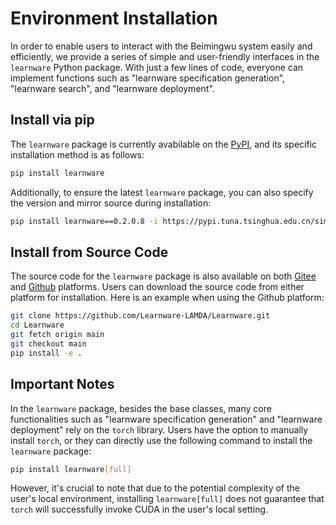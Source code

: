 # Environment Installation

In order to enable users to interact with the Beimingwu system easily and efficiently, we provide a series of simple and user-friendly interfaces in the `learnware` Python package. With just a few lines of code, everyone can implement functions such as "learnware specification generation", "learnware search", and "learnware deployment".

## Install via pip

The `learnware` package is currently avabilable on the [PyPI](https://pypi.org/project/learnware/), and its specific installation method is as follows:
```bash
pip install learnware
```

Additionally, to ensure the latest `learnware` package, you can also specify the version and mirror source during installation:
```bash
pip install learnware==0.2.0.8 -i https://pypi.tuna.tsinghua.edu.cn/simple
```

## Install from Source Code

The source code for the `learnware` package is also available on both [Gitee](https://gitee.com/Learnware-LAMDA/Learnware) and [Github](https://github.com/Learnware-LAMDA/Learnware) platforms. Users can download the source code from either platform for installation. Here is an example when using the Github platform:
```bash
git clone https://github.com/Learnware-LAMDA/Learnware.git
cd Learnware
git fetch origin main
git checkout main
pip install -e .
```

## Important Notes

In the `learnware` package, besides the base classes, many core functionalities such as "learnware specification generation" and "learnware deployment" rely on the `torch` library. Users have the option to manually install `torch`, or they can directly use the following command to install the `learnware` package:
```bash
pip install learnware[full]
```
However, it's crucial to note that due to the potential complexity of the user's local environment, installing `learnware[full]` does not guarantee that `torch` will successfully invoke CUDA in the user's local setting.